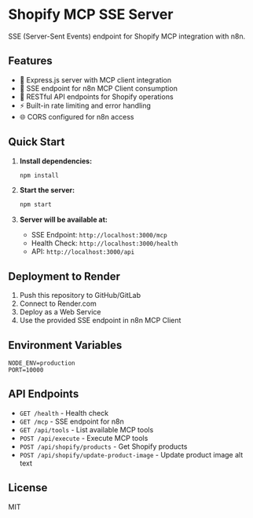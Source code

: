 # Shopify MCP SSE Server

SSE (Server-Sent Events) endpoint for Shopify MCP integration with n8n.

## Features

- 🚀 Express.js server with MCP client integration
- 📡 SSE endpoint for n8n MCP Client consumption
- 🔧 RESTful API endpoints for Shopify operations
- ⚡ Built-in rate limiting and error handling
- 🌐 CORS configured for n8n access

## Quick Start

1. **Install dependencies:**
   ```bash
   npm install
   ```

2. **Start the server:**
   ```bash
   npm start
   ```

3. **Server will be available at:**
   - SSE Endpoint: `http://localhost:3000/mcp`
   - Health Check: `http://localhost:3000/health`
   - API: `http://localhost:3000/api`

## Deployment to Render

1. Push this repository to GitHub/GitLab
2. Connect to Render.com
3. Deploy as a Web Service
4. Use the provided SSE endpoint in n8n MCP Client

## Environment Variables

```
NODE_ENV=production
PORT=10000
```

## API Endpoints

- `GET /health` - Health check
- `GET /mcp` - SSE endpoint for n8n
- `GET /api/tools` - List available MCP tools
- `POST /api/execute` - Execute MCP tools
- `POST /api/shopify/products` - Get Shopify products
- `POST /api/shopify/update-product-image` - Update product image alt text

## License

MIT